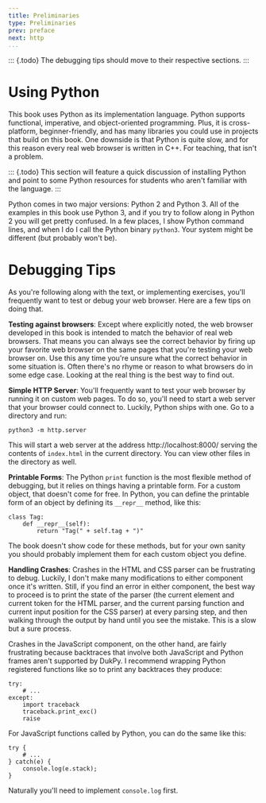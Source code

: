 ```yaml
---
title: Preliminaries
type: Preliminaries
prev: preface
next: http
...
```


::: {.todo}
The debugging tips should move to their respective sections.
:::

Using Python
============

This book uses Python as its implementation language. Python supports
functional, imperative, and object-oriented programming. Plus, it is
cross-platform, beginner-friendly, and has many libraries you could
use in projects that build on this book. One downside is that Python
is quite slow, and for this reason every real web browser is written
in C++. For teaching, that isn't a problem.

::: {.todo}
This section will feature a quick discussion of installing Python and
point to some Python resources for students who aren't familiar with
the language.
:::

Python comes in two major versions: Python 2 and Python 3. All of the
examples in this book use Python 3, and if you try to follow along in
Python 2 you will get pretty confused. In a few places, I show Python
command lines, and when I do I call the Python binary `python3`. Your
system might be different (but probably won't be).

Debugging Tips
==============

As you're following along with the text, or implementing exercises,
you'll frequently want to test or debug your web browser. Here are a
few tips on doing that.

**Testing against browsers**: Except where explicitly noted, the web
browser developed in this book is intended to match the behavior of
real web browsers. That means you can always see the correct behavior
by firing up your favorite web browser on the same pages that you're
testing your web browser on. Use this any time you're unsure what the
correct behavior in some situation is. Often there's no rhyme or
reason to what browsers do in some edge case. Looking at the real
thing is the best way to find out.

**Simple HTTP Server**: You'll frequently want to test your web
browser by running it on custom web pages. To do so, you'll need to
start a web server that your browser could connect to. Luckily, Python
ships with one. Go to a directory and run:

    python3 -m http.server
    
This will start a web server at the address http://localhost:8000/
serving the contents of `index.html` in the current directory. You can
view other files in the directory as well.

**Printable Forms**: The Python `print` function is the most flexible
method of debugging, but it relies on things having a printable form.
For a custom object, that doesn't come for free. In Python, you can
define the printable form of an object by defining its `__repr__`
method, like this:

``` {.python}
class Tag:
    def __repr__(self):
        return "Tag(" + self.tag + ")"
```

The book doesn't show code for these methods, but for your own sanity
you should probably implement them for each custom object you define.

**Handling Crashes**: Crashes in the HTML and CSS parser can be
frustrating to debug. Luckily, I don't make many modifications to
either component once it's written. Still, if you find an error in
either component, the best way to proceed is to print the state of the
parser (the current element and current token for the HTML parser, and
the current parsing function and current input position for the CSS
parser) at every parsing step, and then walking through the output by
hand until you see the mistake. This is a slow but a sure process.

Crashes in the JavaScript component, on the other hand, are fairly
frustrating because backtraces that involve both JavaScript and Python
frames aren't supported by DukPy. I recommend wrapping Python
registered functions like so to print any backtraces they produce:

``` {.python}
try:
    # ...
except:
    import traceback
    traceback.print_exc()
    raise
```

For JavaScript functions called by Python, you can do the same like
this:

``` {.javascript}
try {
    # ...
} catch(e) {
    console.log(e.stack);
}
```

Naturally you'll need to implement `console.log` first.
